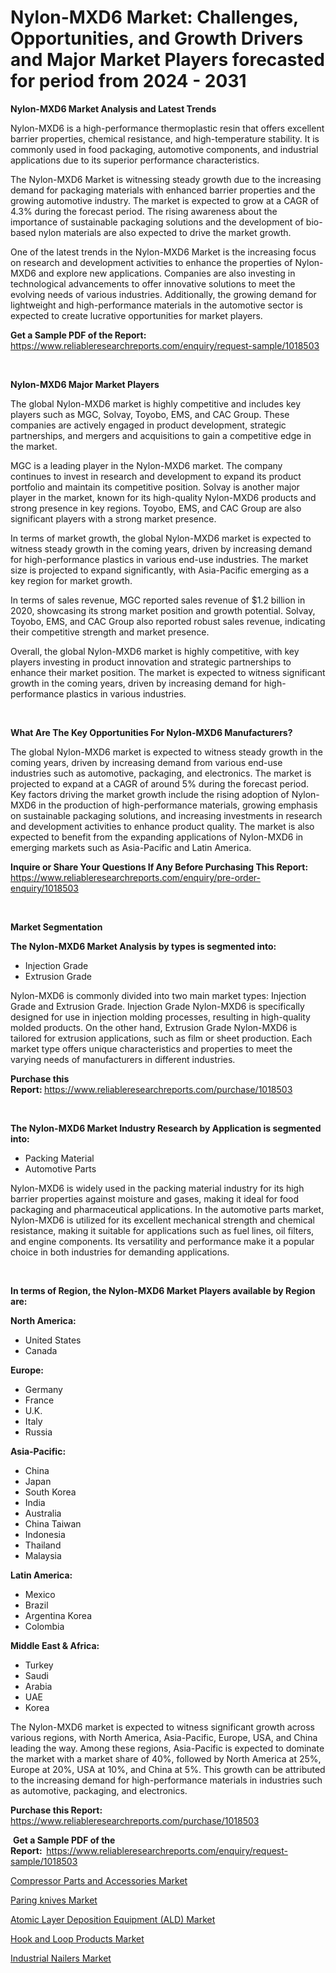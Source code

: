 <p><h1>Nylon-MXD6 Market: Challenges, Opportunities, and Growth Drivers and Major Market Players forecasted for period from 2024 - 2031</h1></p><p><strong>Nylon-MXD6 Market Analysis and Latest Trends</strong></p>
<p><p>Nylon-MXD6 is a high-performance thermoplastic resin that offers excellent barrier properties, chemical resistance, and high-temperature stability. It is commonly used in food packaging, automotive components, and industrial applications due to its superior performance characteristics.</p><p>The Nylon-MXD6 Market is witnessing steady growth due to the increasing demand for packaging materials with enhanced barrier properties and the growing automotive industry. The market is expected to grow at a CAGR of 4.3% during the forecast period. The rising awareness about the importance of sustainable packaging solutions and the development of bio-based nylon materials are also expected to drive the market growth.</p><p>One of the latest trends in the Nylon-MXD6 Market is the increasing focus on research and development activities to enhance the properties of Nylon-MXD6 and explore new applications. Companies are also investing in technological advancements to offer innovative solutions to meet the evolving needs of various industries. Additionally, the growing demand for lightweight and high-performance materials in the automotive sector is expected to create lucrative opportunities for market players.</p></p>
<p><strong>Get a Sample PDF of the Report:&nbsp;</strong> <a href="https://www.reliableresearchreports.com/enquiry/request-sample/1018503">https://www.reliableresearchreports.com/enquiry/request-sample/1018503</a></p>
<p>&nbsp;</p>
<p><strong>Nylon-MXD6 Major Market Players</strong></p>
<p><p>The global Nylon-MXD6 market is highly competitive and includes key players such as MGC, Solvay, Toyobo, EMS, and CAC Group. These companies are actively engaged in product development, strategic partnerships, and mergers and acquisitions to gain a competitive edge in the market.</p><p>MGC is a leading player in the Nylon-MXD6 market. The company continues to invest in research and development to expand its product portfolio and maintain its competitive position. Solvay is another major player in the market, known for its high-quality Nylon-MXD6 products and strong presence in key regions. Toyobo, EMS, and CAC Group are also significant players with a strong market presence.</p><p>In terms of market growth, the global Nylon-MXD6 market is expected to witness steady growth in the coming years, driven by increasing demand for high-performance plastics in various end-use industries. The market size is projected to expand significantly, with Asia-Pacific emerging as a key region for market growth.</p><p>In terms of sales revenue, MGC reported sales revenue of $1.2 billion in 2020, showcasing its strong market position and growth potential. Solvay, Toyobo, EMS, and CAC Group also reported robust sales revenue, indicating their competitive strength and market presence.</p><p>Overall, the global Nylon-MXD6 market is highly competitive, with key players investing in product innovation and strategic partnerships to enhance their market position. The market is expected to witness significant growth in the coming years, driven by increasing demand for high-performance plastics in various industries.</p></p>
<p>&nbsp;</p>
<p><strong>What Are The Key Opportunities For Nylon-MXD6 Manufacturers?</strong></p>
<p><p>The global Nylon-MXD6 market is expected to witness steady growth in the coming years, driven by increasing demand from various end-use industries such as automotive, packaging, and electronics. The market is projected to expand at a CAGR of around 5% during the forecast period. Key factors driving the market growth include the rising adoption of Nylon-MXD6 in the production of high-performance materials, growing emphasis on sustainable packaging solutions, and increasing investments in research and development activities to enhance product quality. The market is also expected to benefit from the expanding applications of Nylon-MXD6 in emerging markets such as Asia-Pacific and Latin America.</p></p>
<p><strong>Inquire or Share Your Questions If Any Before Purchasing This Report:</strong> <a href="https://www.reliableresearchreports.com/enquiry/pre-order-enquiry/1018503">https://www.reliableresearchreports.com/enquiry/pre-order-enquiry/1018503</a></p>
<p>&nbsp;</p>
<p><strong>Market Segmentation</strong></p>
<p><strong>The Nylon-MXD6 Market Analysis by types is segmented into:</strong></p>
<p><ul><li>Injection Grade</li><li>Extrusion Grade</li></ul></p>
<p><p>Nylon-MXD6 is commonly divided into two main market types: Injection Grade and Extrusion Grade. Injection Grade Nylon-MXD6 is specifically designed for use in injection molding processes, resulting in high-quality molded products. On the other hand, Extrusion Grade Nylon-MXD6 is tailored for extrusion applications, such as film or sheet production. Each market type offers unique characteristics and properties to meet the varying needs of manufacturers in different industries.</p></p>
<p><strong>Purchase this Report:&nbsp;</strong><a href="https://www.reliableresearchreports.com/purchase/1018503">https://www.reliableresearchreports.com/purchase/1018503</a></p>
<p>&nbsp;</p>
<p><strong>The Nylon-MXD6 Market Industry Research by Application is segmented into:</strong></p>
<p><ul><li>Packing Material</li><li>Automotive Parts</li></ul></p>
<p><p>Nylon-MXD6 is widely used in the packing material industry for its high barrier properties against moisture and gases, making it ideal for food packaging and pharmaceutical applications. In the automotive parts market, Nylon-MXD6 is utilized for its excellent mechanical strength and chemical resistance, making it suitable for applications such as fuel lines, oil filters, and engine components. Its versatility and performance make it a popular choice in both industries for demanding applications.</p></p>
<p>&nbsp;</p>
<p><strong>In terms of Region, the Nylon-MXD6 Market Players available by Region are:</strong></p>
<p>
    <p> <strong> North America: </strong>
        <ul>
            <li>United States</li>
            <li>Canada</li>
        </ul>
        </p> 
    <p> <strong> Europe: </strong>
        <ul>
            <li>Germany</li>
            <li>France</li>
            <li>U.K.</li>
            <li>Italy</li>
            <li>Russia</li>
        </ul>
        </p> 
    <p> <strong> Asia-Pacific: </strong>
        <ul>
            <li>China</li>
            <li>Japan</li>
            <li>South Korea</li>
            <li>India</li>
            <li>Australia</li>
            <li>China Taiwan</li>
            <li>Indonesia</li>
            <li>Thailand</li>
            <li>Malaysia</li>
        </ul>
        </p> 
    <p> <strong> Latin America: </strong>
        <ul>
            <li>Mexico</li>
            <li>Brazil</li>
            <li>Argentina Korea</li>
            <li>Colombia</li>
        </ul>
        </p> 
    <p> <strong> Middle East & Africa: </strong>
        <ul>
            <li>Turkey</li>
            <li>Saudi</li>
            <li>Arabia</li>
            <li>UAE</li>
            <li>Korea</li>
        </ul>
    </p>
    </p>
<p><p>The Nylon-MXD6 market is expected to witness significant growth across various regions, with North America, Asia-Pacific, Europe, USA, and China leading the way. Among these regions, Asia-Pacific is expected to dominate the market with a market share of 40%, followed by North America at 25%, Europe at 20%, USA at 10%, and China at 5%. This growth can be attributed to the increasing demand for high-performance materials in industries such as automotive, packaging, and electronics.</p></p>
<p><strong>Purchase this Report: </strong><a href="https://www.reliableresearchreports.com/purchase/1018503">https://www.reliableresearchreports.com/purchase/1018503</a></p>
<p>&nbsp;<strong>Get a Sample PDF of the Report:&nbsp;&nbsp;</strong><a href="https://www.reliableresearchreports.com/enquiry/request-sample/1018503">https://www.reliableresearchreports.com/enquiry/request-sample/1018503</a></p>
<p><strong></strong></p>
<p><p><a href="https://medium.com/@patrickbrooks1913/compressor-parts-and-accessories-market-comprehensive-assessment-by-type-application-and-78d73484ff79">Compressor Parts and Accessories Market</a></p><p><a href="https://github.com/Krish2023na/Market-Research-Report-List-3/blob/main/paring-knives-market.md">Paring knives Market</a></p><p><a href="https://github.com/bmorecock/Market-Research-Report-List-1/blob/main/atomic-layer-deposition-equipment-ald-market.md">Atomic Layer Deposition Equipment (ALD) Market</a></p><p><a href="https://medium.com/@patrickbrooks1913/hook-and-loop-products-market-trends-and-market-analysis-forecasted-for-period-2024-2031-d6d324f74113">Hook and Loop Products Market</a></p><p><a href="https://medium.com/@patrickbrooks1913/industrial-nailers-market-analysis-and-sze-forecasted-for-period-from-2024-to-2031-5f2dd6114808">Industrial Nailers Market</a></p></p>